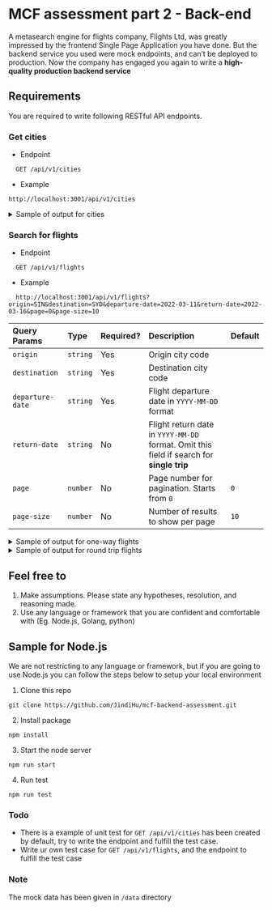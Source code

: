 # MCF assessment part 2 - Back-end

A metasearch engine for flights company, Flights Ltd, was greatly impressed by the frontend Single Page Application you have done. But the backend service you used were mock endpoints, and can’t be deployed to production. Now the company has engaged you again to write a **high-quality production backend service**

## Requirements
You are required to write following RESTful API endpoints.


### Get cities
- Endpoint
```
  GET /api/v1/cities
```
- Example
```
http://localhost:3001/api/v1/cities
```

<details>
  <summary>Sample of output for cities</summary>

  ```javascript
  {
      "data": {
          "total": 2,
          "result": [
              {
                  "code": "SIN",
                  "name": "Singapore",
                  "country": "Singapore"
              },
              {
                  "code": "SYD",
                  "name": "Sydney",
                  "country": "Australia"
              }
          ]
      }
  }
  ```
</details>



### Search for flights
- Endpoint
```
  GET /api/v1/flights
```
- Example
```
  http://localhost:3001/api/v1/flights?origin=SIN&destination=SYD&departure-date=2022-03-11&return-date=2022-03-16&page=0&page-size=10
```
| Query Params     | Type     | Required? | Description                                                                              | Default |
| :--------------- | :------- |:----------| :--------------------------------------------------------------------------------------- | :------ |
| `origin`         | `string` | Yes       | Origin city code                                                                         |         |
| `destination`    | `string` | Yes       | Destination city code                                                                    |         |
| `departure-date` | `string` | Yes       | Flight departure date in `YYYY-MM-DD` format                                             |         |
| `return-date`    | `string` | No        | Flight return date in `YYYY-MM-DD` format. Omit this field if search for **single trip** |         |
| `page`           | `number` | No        | Page number for pagination. Starts from `0`                                              | `0`     |
| `page-size`      | `number` | No        | Number of results to show per page                                                       | `10`    |


<details>
  <summary>Sample of output for one-way flights</summary>

  ```javascript
  {
      "data": {
          "total": 2,
          "result": [
              {
                  "id": 2,
                  "iata": "SQ",
                  "flightNo": "SQ-318",
                  "price": {
                      "amount": 1057,
                      "currency": "SGD"
                  },
                  "from": {
                      "code": "SIN",
                      "name": "Singapore",
                      "country": "Singapore"
                  },
                  "to": {
                      "code": "SYD",
                      "name": "Sydney",
                      "country": "Australia"
                  },
                  "time": {
                      "departure": "2022-04-10T21:50:00+08:00",
                      "arrival": "2022-04-11T12:40:00+08:00",
                      "duration": "14h50m"
                  }
              },
              {
                  "id": 32,
                  "iata": "QF",
                  "flightNo": "QF-563",
                  "price": {
                      "amount": 242,
                      "currency": "SGD"
                  },
                  "from": {
                      "code": "SIN",
                      "name": "Singapore",
                      "country": "Singapore"
                  },
                  "to": {
                      "code": "SYD",
                      "name": "Sydney",
                      "country": "Australia"
                  },
                  "time": {
                      "departure": "2022-04-10T16:30:00+08:00",
                      "arrival": "2022-04-11T02:35:00+08:00",
                      "duration": "10h5m"
                  }
              }
          ]
      }
  }
```
</details>


<details>
  <summary>Sample of output for round trip flights</summary>

  ```javascript
  {
      "data": {
          "total": 2,
          "result": [
              {
                  "departingFlight": {
                      "id": 2,
                      "iata": "SQ",
                      "flightNo": "SQ-318",
                      "price": {
                          "amount": 1057,
                          "currency": "SGD"
                      },
                      "from": {
                          "code": "SIN",
                          "name": "Singapore",
                          "country": "Singapore"
                      },
                      "to": {
                          "code": "SYD",
                          "name": "Sydney",
                          "country": "Australia"
                      },
                      "time": {
                          "departure": "2022-04-10T21:50:00+08:00",
                          "arrival": "2022-04-11T12:40:00+08:00",
                          "duration": "14h50m"
                      }
                  },
                  "returningFlight": {
                      "id": 10,
                      "iata": "SQ",
                      "flightNo": "SQ-548",
                      "price": {
                          "amount": 623,
                          "currency": "SGD"
                      },
                      "from": {
                          "code": "SYD",
                          "name": "Sydney",
                          "country": "Australia"
                      },
                      "to": {
                          "code": "SIN",
                          "name": "Singapore",
                          "country": "Singapore"
                      },
                      "time": {
                          "departure": "2022-04-17T23:20:00+08:00",
                          "arrival": "2022-04-18T13:20:00+08:00",
                          "duration": "14h0m"
                      }
                  }
              },
              {
                  "departingFlight": {
                      "id": 2,
                      "iata": "SQ",
                      "flightNo": "SQ-318",
                      "price": {
                          "amount": 1057,
                          "currency": "SGD"
                      },
                      "from": {
                          "code": "SIN",
                          "name": "Singapore",
                          "country": "Singapore"
                      },
                      "to": {
                          "code": "SYD",
                          "name": "Sydney",
                          "country": "Australia"
                      },
                      "time": {
                          "departure": "2022-04-10T21:50:00+08:00",
                          "arrival": "2022-04-11T12:40:00+08:00",
                          "duration": "14h50m"
                      }
                  },
                  "returningFlight": {
                      "id": 789,
                      "iata": "SQ",
                      "flightNo": "SQ-725",
                      "price": {
                          "amount": 565,
                          "currency": "SGD"
                      },
                      "from": {
                          "code": "SYD",
                          "name": "Sydney",
                          "country": "Australia"
                      },
                      "to": {
                          "code": "SIN",
                          "name": "Singapore",
                          "country": "Singapore"
                      },
                      "time": {
                          "departure": "2022-04-17T05:50:00+08:00",
                          "arrival": "2022-04-17T20:40:00+08:00",
                          "duration": "14h50m"
                      }
                  }
              }
          ]
      }
  }
  ```
</details>


## Feel free to 
1. Make assumptions. Please state any hypotheses, resolution, and reasoning made.
2. Use any language or framework that you are confident and comfortable with (Eg. Node.js, Golang, python)


## Sample for Node.js
We are not restricting to any language or framework, but if you are going to use Node.js you can follow the steps below to setup your local environment
1. Clone this repo
```
git clone https://github.com/JindiHu/mcf-backend-assessment.git
```
2. Install package
```
npm install
```
3. Start the node server
```
npm run start
```
4. Run test
```
npm run test
```
### Todo
- There is a example of unit test for `GET /api/v1/cities` has been created by default, try to write the endpoint and fulfill the test case. 
- Write ur own test case for `GET /api/v1/flights`, and the endpoint to fulfill the test case

### Note
The mock data has been given in `/data` directory
